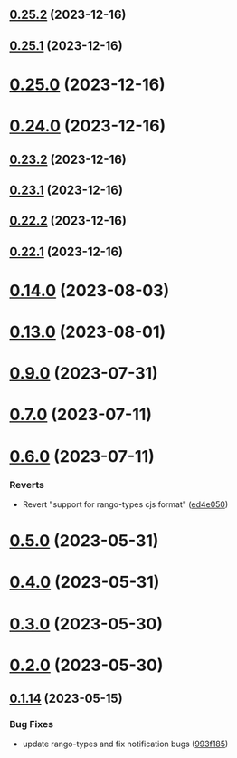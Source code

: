 ## [0.25.2](https://github.com/yeager-eren/rango-client/compare/provider-coin98@0.25.1...provider-coin98@0.25.2) (2023-12-16)



## [0.25.1](https://github.com/yeager-eren/rango-client/compare/provider-coin98@0.25.0...provider-coin98@0.25.1) (2023-12-16)



# [0.25.0](https://github.com/yeager-eren/rango-client/compare/provider-coin98@0.24.0...provider-coin98@0.25.0) (2023-12-16)



# [0.24.0](https://github.com/yeager-eren/rango-client/compare/provider-coin98@0.23.2...provider-coin98@0.24.0) (2023-12-16)



## [0.23.2](https://github.com/yeager-eren/rango-client/compare/provider-coin98@0.23.1...provider-coin98@0.23.2) (2023-12-16)



## [0.23.1](https://github.com/yeager-eren/rango-client/compare/provider-coin98@0.22.2...provider-coin98@0.23.1) (2023-12-16)



## [0.22.2](https://github.com/yeager-eren/rango-client/compare/provider-coin98@0.22.1-next.68...provider-coin98@0.22.2) (2023-12-16)



## [0.22.1](https://github.com/yeager-eren/rango-client/compare/provider-coin98@0.23.0...provider-coin98@0.22.1) (2023-12-16)



# [0.14.0](https://github.com/rango-exchange/rango-client/compare/provider-coin98@0.13.0...provider-coin98@0.14.0) (2023-08-03)



# [0.13.0](https://github.com/rango-exchange/rango-client/compare/provider-coin98@0.12.0...provider-coin98@0.13.0) (2023-08-01)



# [0.9.0](https://github.com/rango-exchange/rango-client/compare/provider-coin98@0.8.0...provider-coin98@0.9.0) (2023-07-31)



# [0.7.0](https://github.com/rango-exchange/rango-client/compare/provider-coin98@0.6.0...provider-coin98@0.7.0) (2023-07-11)



# [0.6.0](https://github.com/rango-exchange/rango-client/compare/provider-coin98@0.5.0...provider-coin98@0.6.0) (2023-07-11)


### Reverts

* Revert "support for rango-types cjs format" ([ed4e050](https://github.com/rango-exchange/rango-client/commit/ed4e050bfc0dcde7aeffa6b0d73b02080a5721eb))



# [0.5.0](https://github.com/rango-exchange/rango-client/compare/provider-coin98@0.4.0...provider-coin98@0.5.0) (2023-05-31)



# [0.4.0](https://github.com/rango-exchange/rango-client/compare/provider-coin98@0.3.0...provider-coin98@0.4.0) (2023-05-31)



# [0.3.0](https://github.com/rango-exchange/rango-client/compare/provider-coin98@0.2.0...provider-coin98@0.3.0) (2023-05-30)



# [0.2.0](https://github.com/rango-exchange/rango-client/compare/provider-coin98@0.1.15...provider-coin98@0.2.0) (2023-05-30)



## [0.1.14](https://github.com/rango-exchange/rango-client/compare/provider-coin98@0.1.13...provider-coin98@0.1.14) (2023-05-15)


### Bug Fixes

* update rango-types and fix notification bugs ([993f185](https://github.com/rango-exchange/rango-client/commit/993f185e0b8c5e5e15a2c65ba2d85d1f9c8daa90))



